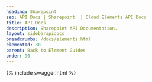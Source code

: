 ```yaml
---
heading: Sharepoint
seo: API Docs | Sharepoint  | Cloud Elements API Docs
title: API Docs
description: Sharepoint API Documentation.
layout: sidebarapidocs
breadcrumbs: /docs/elements.html
elementId: 30
parent: Back to Element Guides
order: 90
---
```


{% include swagger.html %}
